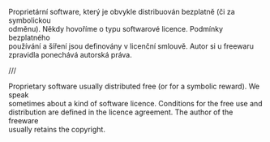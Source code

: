 Proprietární software, který je obvykle distribuován bezplatně (či za symbolickou  
odměnu). Někdy hovoříme o typu softwarové licence. Podmínky bezplatného  
používání a šíření jsou definovány v licenční smlouvě. Autor si u freewaru  
zpravidla ponechává autorská práva.  



///



Proprietary software usually distributed free (or for a symbolic reward). We speak  
sometimes about a kind of software licence. Conditions for the free use and  
distribution are defined in the licence agreement. The author of the freeware  
usually retains the copyright.